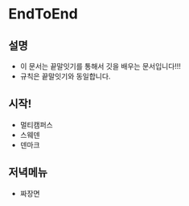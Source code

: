 # EndToEnd

## 설명

- 이 문서는 끝말잇기를 통해서 깃을 배우는 문서입니다!!!
- 규칙은 끝말잇기와 동일합니다.



## 시작!

- 멀티캠퍼스
- 스웨덴
- 덴마크

## 저녁메뉴

- 짜장면